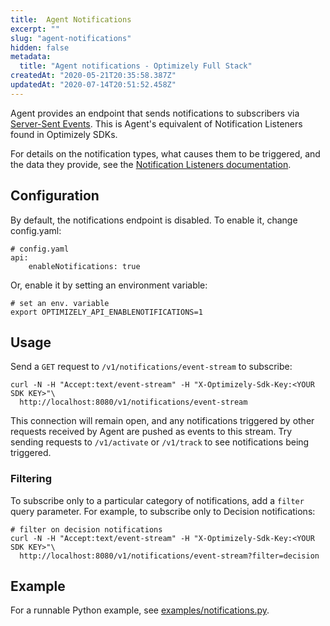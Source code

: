 ```yaml
---
title:  Agent Notifications
excerpt: ""
slug: "agent-notifications"
hidden: false
metadata: 
  title: "Agent notifications - Optimizely Full Stack"
createdAt: "2020-05-21T20:35:58.387Z"
updatedAt: "2020-07-14T20:51:52.458Z"
---
```


Agent provides an endpoint that sends notifications to subscribers via [Server-Sent Events](https://developer.mozilla.org/en-US/docs/Web/API/Server-sent_events). This is Agent's equivalent of Notification Listeners found in Optimizely SDKs.

For details on the notification types, what causes them to be triggered, and the data they provide, see the [Notification Listeners documentation](https://docs.developers.optimizely.com/full-stack/docs/set-up-notification-listener-go).

## Configuration

By default, the notifications endpoint is disabled. To enable it, change config.yaml:

```
# config.yaml
api:
    enableNotifications: true
```

Or, enable it by setting an environment variable:

```
# set an env. variable
export OPTIMIZELY_API_ENABLENOTIFICATIONS=1
```

## Usage

Send a `GET` request to `/v1/notifications/event-stream` to subscribe:

```
curl -N -H "Accept:text/event-stream" -H "X-Optimizely-Sdk-Key:<YOUR SDK KEY>"\
  http://localhost:8080/v1/notifications/event-stream
```

This connection will remain open, and any notifications triggered by other requests received by Agent are pushed as events to this stream. Try sending requests to `/v1/activate` or `/v1/track` to see notifications being triggered.


### Filtering

To subscribe only to a particular category of notifications, add a `filter` query parameter. For example, to subscribe only to Decision notifications:

```
# filter on decision notifications
curl -N -H "Accept:text/event-stream" -H "X-Optimizely-Sdk-Key:<YOUR SDK KEY>"\
  http://localhost:8080/v1/notifications/event-stream?filter=decision
```

## Example

For a runnable Python example, see [examples/notifications.py](https://github.com/optimizely/agent/tree/master/examples).
